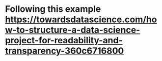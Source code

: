 # Following this example https://towardsdatascience.com/how-to-structure-a-data-science-project-for-readability-and-transparency-360c6716800